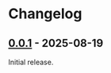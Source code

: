 # Changelog

## [0.0.1] - 2025-08-19

Initial release.

[0.0.1]: https://github.com/shellicar/core-di/releases/tag/0.0.1
